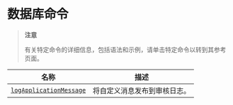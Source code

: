 # [ ](#)数据库命令

[]()

> **注意**
>
> 有关特定命令的详细信息，包括语法和示例，请单击特定命令以转到其参考页面。

| 名称                        | 描述                         |
| --------------------------- | ---------------------------- |
| [`logApplicationMessage`]() | 将自定义消息发布到审核日志。 |

